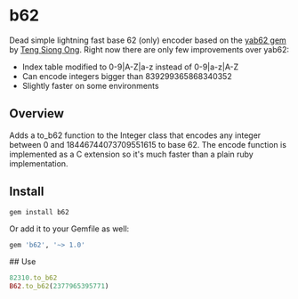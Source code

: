 # b62
Dead simple lightning fast base 62 (only) encoder based on the [yab62 gem][1] by [Teng Siong Ong][2]. Right now there are only few improvements over yab62:

* Index table modified to 0-9|A-Z|a-z instead of 0-9|a-z|A-Z
* Can encode integers bigger than 839299365868340352
* Slightly faster on some environments

## Overview

Adds a to_b62 function to the Integer class that encodes any integer between 0 and 18446744073709551615 to base 62. The encode function is implemented as a C extension so it's much faster than a plain ruby implementation.

## Install

```shell
gem install b62
```

Or add it to your Gemfile as well:

```ruby
gem 'b62', '~> 1.0'
```

## Use

```ruby
82310.to_b62
B62.to_b62(2377965395771)
```

[1]:https://github.com/siong1987/yab62
[2]:https://github.com/siong1987/